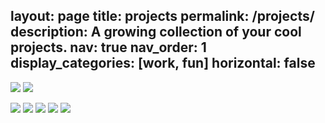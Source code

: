 layout: page
title: projects
permalink: /projects/
description: A growing collection of your cool projects.
nav: true
nav_order: 1
display_categories: [work, fun]
horizontal: false
---

![](/assets/img/hiking_portfolio.png)
![](plots/ano_tas_JAS_SH.png)
<!-- ![](plots/ano_sst_SEASON_ID.png) -->
![](plots/ano_sst_JAS_SH.png)
![](plots/ano_psl_JAS.png)
![](plots/ano_psl_JAS_SH.png)
![](plots/ano_sic_JAS.png)
![](plots/ano_pr_JAS.png)
